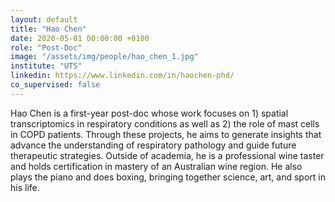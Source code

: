 ```yaml
---
layout: default
title: "Hao Chen"
date: 2020-05-01 00:00:00 +0100
role: "Post-Doc"
image: "/assets/img/people/hao_chen_1.jpg"
institute: "UTS"
linkedin: https://www.linkedin.com/in/haochen-phd/
co_supervised: false
---
```

Hao Chen is a first-year post-doc whose work focuses on 1) spatial transcriptomics in respiratory conditions as well as 2) the role of mast cells in COPD patients. Through these projects, he aims to generate insights that advance the understanding of respiratory pathology and guide future therapeutic strategies. Outside of academia, he is a professional wine taster and holds certification in mastery of an Australian wine region. He also plays the piano and does boxing, bringing together science, art, and sport in his life.
